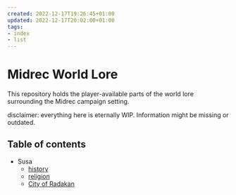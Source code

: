 ```yaml
---
created: 2022-12-17T19:26:45+01:00
updated: 2022-12-17T20:02:00+01:00
tags:
- index
- list
---
```


# Midrec World Lore
This repository holds the player-available parts of the world lore surrounding the Midrec campaign setting.
 
disclaimer: everything here is eternally WIP. Information might be missing or outdated.

## Table of contents
- Susa
	- [history](Susa/Susa-history.md)
	- [religion](Susa/Susa-religion.md)
	- [City of Radakan](Susa/Radakan-city.md)